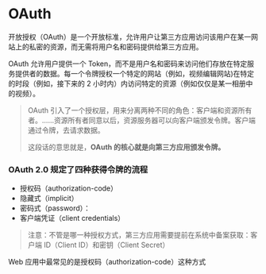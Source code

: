 # OAuth

开放授权（OAuth）是一个开放标准，允许用户让第三方应用访问该用户在某一网站上的私密的资源，而无需将用户名和密码提供给第三方应用。

OAuth 允许用户提供一个 Token，而不是用户名和密码来访问他们存放在特定服务提供者的数据。每一个令牌授权一个特定的网站（例如，视频编辑网站)在特定的时段（例如，接下来的 2 小时内）内访问特定的资源（例如仅仅是某一相册中的视频）。  

> OAuth 引入了一个授权层，用来分离两种不同的角色：客户端和资源所有者。......资源所有者同意以后，资源服务器可以向客户端颁发令牌。客户端通过令牌，去请求数据。
>
> 这段话的意思就是，**OAuth 的核心就是向第三方应用颁发令牌。**



### OAuth 2.0 规定了四种获得令牌的流程 

- 授权码（authorization-code）
- 隐藏式（implicit）
- 密码式（password）：
- 客户端凭证（client credentials）



> 注意：不管是哪一种授权方式，第三方应用需要提前在系统中备案获取：客户端 ID（Client ID）和密钥（Client Secret）

Web 应用中最常见的是授权码（authorization-code）这种方式